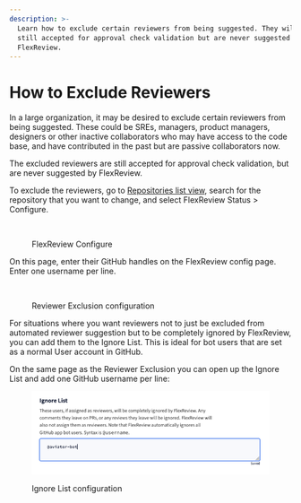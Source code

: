```yaml
---
description: >-
  Learn how to exclude certain reviewers from being suggested. They will be
  still accepted for approval check validation but are never suggested by
  FlexReview.
---
```


# How to Exclude Reviewers

In a large organization, it may be desired to exclude certain reviewers from being suggested. These could be SREs, managers, product managers, designers or other inactive collaborators who may have access to the code base, and have contributed in the past but are passive collaborators now.&#x20;

The excluded reviewers are still accepted for approval check validation, but are never suggested by FlexReview.

To exclude the reviewers, go to [Repositories list view](https://app.aviator.co/repos), search for the repository that you want to change, and select FlexReview Status > Configure.

<figure><img src="../../.gitbook/assets/Screenshot 2025-01-07 at 3.29.56 PM.png" alt=""><figcaption><p>FlexReview Configure</p></figcaption></figure>

On this page, enter their GitHub handles on the FlexReview config page. Enter one username per line.

<figure><img src="../../.gitbook/assets/Screenshot 2025-01-07 at 3.28.46 PM.png" alt=""><figcaption><p>Reviewer Exclusion configuration</p></figcaption></figure>

For situations where you want reviewers not to just be excluded from automated reviewer suggestion but to be completely ignored by FlexReview, you can add them to the Ignore List. This is ideal for bot users that are set as a normal User account in GitHub.

On the same page as the Reviewer Exclusion you can open up the Ignore List and add one GitHub username per line:

<figure><img src="../../.gitbook/assets/image.png" alt=""><figcaption><p>Ignore List configuration</p></figcaption></figure>
